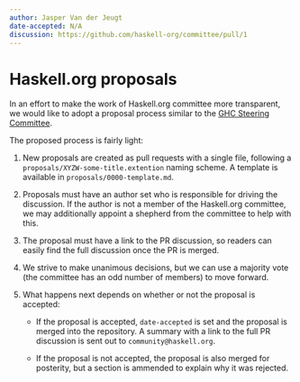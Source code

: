 ```yaml
---
author: Jasper Van der Jeugt
date-accepted: N/A
discussion: https://github.com/haskell-org/committee/pull/1
---
```


# Haskell.org proposals

In an effort to make the work of Haskell.org committee more transparent, we
would like to adopt a proposal process similar to the [GHC Steering Committee].

[GHC Steering Committee]: https://github.com/ghc-proposals/ghc-proposals

The proposed process is fairly light:

1.  New proposals are created as pull requests with a single file, following
    a `proposals/XYZW-some-title.extention` naming scheme.  A template is
    available in `proposals/0000-template.md`.

2.  Proposals must have an author set who is responsible for driving the
    discussion.  If the author is not a member of the Haskell.org committee,
    we may additionally appoint a shepherd from the committee to help with this.

3.  The proposal must have a link to the PR discussion, so readers can easily
    find the full discussion once the PR is merged.

4.  We strive to make unanimous decisions, but we can use a majority vote (the
    committee has an odd number of members) to move forward.

5.  What happens next depends on whether or not the proposal is accepted:

     -  If the proposal is accepted, `date-accepted` is set and the proposal is
        merged into the repository.  A summary with a link to the full PR
        discussion is sent out to `community@haskell.org`.

     -  If the proposal is not accepted, the proposal is also merged for
        posterity, but a section is ammended to explain why it was rejected.
